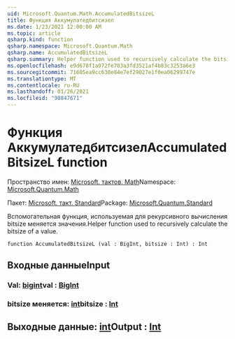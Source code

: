 ```yaml
---
uid: Microsoft.Quantum.Math.AccumulatedBitsizeL
title: Функция Аккумулатедбитсизел
ms.date: 1/23/2021 12:00:00 AM
ms.topic: article
qsharp.kind: function
qsharp.namespace: Microsoft.Quantum.Math
qsharp.name: AccumulatedBitsizeL
qsharp.summary: Helper function used to recursively calculate the bitsize of a value.
ms.openlocfilehash: e9d678f1a972fe703a3fd3521af4b83c3253a6e3
ms.sourcegitcommit: 71605ea9cc630e84e7ef29027e1f0ea06299747e
ms.translationtype: MT
ms.contentlocale: ru-RU
ms.lasthandoff: 01/26/2021
ms.locfileid: "98847671"
---
```

# <a name="accumulatedbitsizel-function"></a><span data-ttu-id="387d5-102">Функция Аккумулатедбитсизел</span><span class="sxs-lookup"><span data-stu-id="387d5-102">AccumulatedBitsizeL function</span></span>

<span data-ttu-id="387d5-103">Пространство имен: [Microsoft. тактов. Math](xref:Microsoft.Quantum.Math)</span><span class="sxs-lookup"><span data-stu-id="387d5-103">Namespace: [Microsoft.Quantum.Math](xref:Microsoft.Quantum.Math)</span></span>

<span data-ttu-id="387d5-104">Пакет: [Microsoft. такт. Standard](https://nuget.org/packages/Microsoft.Quantum.Standard)</span><span class="sxs-lookup"><span data-stu-id="387d5-104">Package: [Microsoft.Quantum.Standard](https://nuget.org/packages/Microsoft.Quantum.Standard)</span></span>


<span data-ttu-id="387d5-105">Вспомогательная функция, используемая для рекурсивного вычисления bitsize меняется значения.</span><span class="sxs-lookup"><span data-stu-id="387d5-105">Helper function used to recursively calculate the bitsize of a value.</span></span>

```qsharp
function AccumulatedBitsizeL (val : BigInt, bitsize : Int) : Int
```


## <a name="input"></a><span data-ttu-id="387d5-106">Входные данные</span><span class="sxs-lookup"><span data-stu-id="387d5-106">Input</span></span>

### <a name="val--bigint"></a><span data-ttu-id="387d5-107">Val: [bigint](xref:microsoft.quantum.lang-ref.bigint)</span><span class="sxs-lookup"><span data-stu-id="387d5-107">val : [BigInt](xref:microsoft.quantum.lang-ref.bigint)</span></span>




### <a name="bitsize--int"></a><span data-ttu-id="387d5-108">bitsize меняется: [int](xref:microsoft.quantum.lang-ref.int)</span><span class="sxs-lookup"><span data-stu-id="387d5-108">bitsize : [Int](xref:microsoft.quantum.lang-ref.int)</span></span>





## <a name="output--int"></a><span data-ttu-id="387d5-109">Выходные данные: [int](xref:microsoft.quantum.lang-ref.int)</span><span class="sxs-lookup"><span data-stu-id="387d5-109">Output : [Int](xref:microsoft.quantum.lang-ref.int)</span></span>

